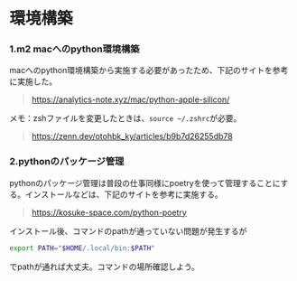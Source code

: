 # 環境構築
### 1.m2 macへのpython環境構築
macへのpython環境構築から実施する必要があったため、下記のサイトを参考に実施した。
> https://analytics-note.xyz/mac/python-apple-silicon/

メモ：zshファイルを変更したときは、```source ~/.zshrc```が必要。
> https://zenn.dev/otohbk_ky/articles/b9b7d26255db78

### 2.pythonのパッケージ管理
pythonのパッケージ管理は普段の仕事同様にpoetryを使って管理することにする。インストールなどは、下記のサイトを参考に実施する。
> https://kosuke-space.com/python-poetry

インストール後、コマンドのpathが通っていない問題が発生するが
```sh
export PATH="$HOME/.local/bin:$PATH"
```
でpathが通れば大丈夫。コマンドの場所確認しよう。
